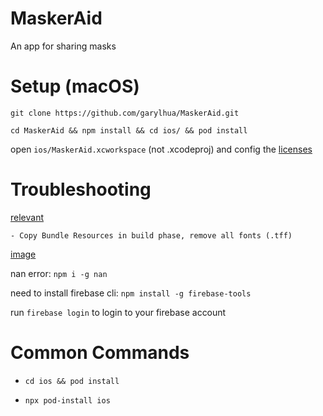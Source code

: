# MaskerAid
An app for sharing masks

# Setup (macOS)

`git clone https://github.com/garylhua/MaskerAid.git`



`cd MaskerAid && npm install && cd ios/ && pod install`

open `ios/MaskerAid.xcworkspace` (not .xcodeproj) and config the [licenses](https://reactnative.dev/docs/running-on-device)

# Troubleshooting

[relevant](https://github.com/oblador/react-native-vector-icons/issues/1074#issuecomment-534027196)

    - Copy Bundle Resources in build phase, remove all fonts (.tff)

[image](https://user-images.githubusercontent.com/3395492/46074144-0ac18300-c187-11e8-973b-4d08251fcb18.png)

nan error: `npm i -g nan`

need to install firebase cli: `npm install -g firebase-tools`

run `firebase login` to login to your firebase account

# Common Commands

- `cd ios && pod install`

- `npx pod-install ios`
